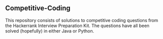 ## Competitive-Coding

This repository consists of solutions to competitive coding questions from the Hackerrank Interview Preparation Kit. The questions have all been solved (hopefully) in either Java or Python.
